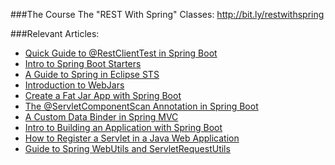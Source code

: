 ###The Course
The "REST With Spring" Classes: http://bit.ly/restwithspring

###Relevant Articles:
- [Quick Guide to @RestClientTest in Spring Boot](http://www.baeldung.com/restclienttest-in-spring-boot)
- [Intro to Spring Boot Starters](http://www.baeldung.com/spring-boot-starters)
- [A Guide to Spring in Eclipse STS](http://www.baeldung.com/eclipse-sts-spring)
- [Introduction to WebJars](http://www.baeldung.com/maven-webjars)
- [Create a Fat Jar App with Spring Boot](http://www.baeldung.com/deployable-fat-jar-spring-boot)
- [The @ServletComponentScan Annotation in Spring Boot](http://www.baeldung.com/spring-servletcomponentscan)
- [A Custom Data Binder in Spring MVC](http://www.baeldung.com/spring-mvc-custom-data-binder)
- [Intro to Building an Application with Spring Boot](http://www.baeldung.com/intro-to-spring-boot)
- [How to Register a Servlet in a Java Web Application](http://www.baeldung.com/register-servlet)
- [Guide to Spring WebUtils and ServletRequestUtils](http://www.baeldung.com/spring-webutils-servletrequestutils)
